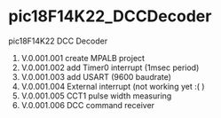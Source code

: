 # pic18F14K22_DCCDecoder
pic18F14K22 DCC Decoder

1. V.0.001.001 create MPALB project
2. V.0.001.002 add Timer0 interrupt (1msec period)
3. V.0.001.003 add USART (9600 baudrate)
4. V.0.001.004 External interrupt (not working yet :( )
5. V.0.001.005 CCT1 pulse width measuring
6. V.0.001.006 DCC command receiver
